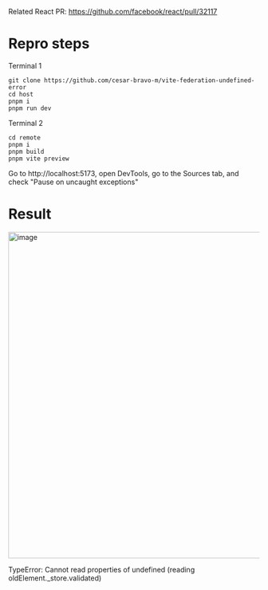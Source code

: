 Related React PR: https://github.com/facebook/react/pull/32117

Repro steps
==

Terminal 1
```
git clone https://github.com/cesar-bravo-m/vite-federation-undefined-error
cd host
pnpm i
pnpm run dev
```

Terminal 2
```
cd remote
pnpm i
pnpm build
pnpm vite preview
```

Go to http://localhost:5173, open DevTools, go to the Sources tab, and check "Pause on uncaught exceptions"

Result
==
<img width="655" alt="image" src="https://github.com/user-attachments/assets/602f4aa1-7899-4956-9589-335858127d0b" />

TypeError: Cannot read properties of undefined (reading oldElement._store.validated)
